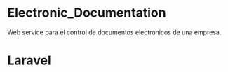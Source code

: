 # Electronic_Documentation
Web service para el control de documentos electrónicos de una empresa.

# Laravel
